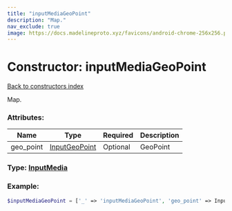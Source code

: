 ```yaml
---
title: "inputMediaGeoPoint"
description: "Map."
nav_exclude: true
image: https://docs.madelineproto.xyz/favicons/android-chrome-256x256.png
---
```

# Constructor: inputMediaGeoPoint  
[Back to constructors index](/API_docs/constructors/index.md)



Map.

### Attributes:

| Name     |    Type       | Required | Description |
|----------|---------------|----------|-------------|
|geo\_point|[InputGeoPoint](/API_docs/types/InputGeoPoint.md) | Optional|GeoPoint|



### Type: [InputMedia](/API_docs/types/InputMedia.md)


### Example:

```php
$inputMediaGeoPoint = ['_' => 'inputMediaGeoPoint', 'geo_point' => InputGeoPoint];
```  
